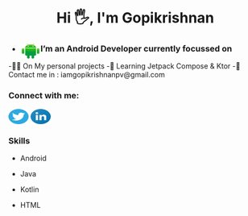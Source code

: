 <H1 align="center">Hi 🖐️, I'm Gopikrishnan</H1>
<ul>
<li>
<img align="left" src="https://raw.githubusercontent.com/goputtanz/goputtanz/main/images/android.svg" alt="icon" height="30" width="40"/>
<H3>I’m an Android Developer currently focussed on</H3>
</li>
</ul>
-👨‍💻 On My personal projects
-🌱 Learning Jetpack Compose & Ktor
-🤙 Contact me in : iamgopikrishnanpv@gmail.com
<h3 align="left">Connect with me:</h3>
<p align="left">
<a href="https://twitter.com/Gopikrishnnpv" target="blank"><img align="center" src="https://raw.githubusercontent.com/goputtanz/goputtanz/main/images/twitter.svg" alt="gopi" height="30" width="40" /></a>
<a href="https://www.linkedin.com/in/gopi-krishnan-b46314210" target="blank"><img align="center" src="https://raw.githubusercontent.com/goputtanz/goputtanz/main/images/linkedin.svg" alt="linkedin" height="30" width="40" /></a>
</p>
<H3>Skills</H3>

- Android

- Java


- Kotlin


- HTML


